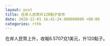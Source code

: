 ```yaml
---
layout: post
title: 在岸人民幣升120點子收市
date: 2020-12-01 16:41:24.000000000 +08:00
categories: rthk
---
```


在岸人民幣上升，收報6.5707兌1美元，升120點子。
